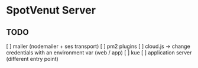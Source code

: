 # SpotVenut Server

## TODO

[ ] mailer (nodemailer + ses transport)
[ ] pm2 plugins
[ ] cloud.js -> change credentials with an environment var (web / app)
[ ] kue
[ ] application server (different entry point)
